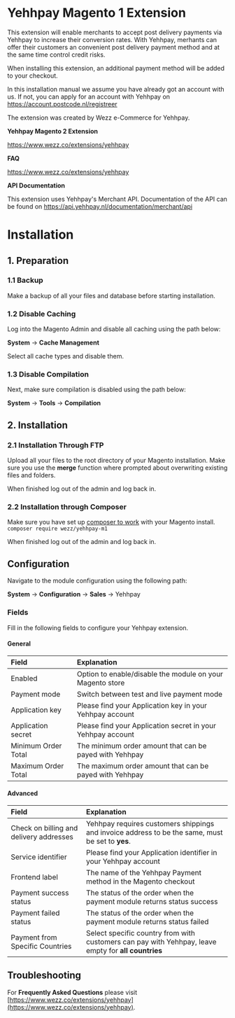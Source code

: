 # Yehhpay Magento 1 Extension

This extension will enable merchants to accept post delivery payments via Yehhpay to increase their conversion rates.
With Yehhpay, merhants can offer their customers an convenient post delivery payment method and at the same time control credit risks.

When installing this extension, an additional payment method will be added to your checkout.

In this installation manual we assume you have already got an account with us. If not, you can apply for an account with Yehhpay on https://account.postcode.nl/registreer

The extension was created by Wezz e-Commerce for Yehhpay.

__Yehhpay Magento 2 Extension__

https://www.wezz.co/extensions/yehhpay

__FAQ__

https://www.wezz.co/extensions/yehhpay

__API Documentation__

This extension uses Yehhpay's Merchant API. Documentation of the API can be found on
https://api.yehhpay.nl/documentation/merchant/api

# Installation

## 1. Preparation

### 1.1 Backup

Make a backup of all your files and database before starting installation.

### 1.2 Disable Caching

Log into the Magento Admin and disable all caching using the path below:

__System__ -> __Cache Management__

Select all cache types and disable them.

### 1.3 Disable Compilation

Next, make sure compilation is disabled using the path below:

__System__ -> __Tools__ -> __Compilation__

## 2. Installation

### 2.1 Installation Through FTP

Upload all your files to the root directory of your Magento installation. Make sure you use the __merge__ function where prompted about overwriting existing files and folders.

When finished log out of the admin and log back in.

### 2.2 Installation through Composer

Make sure you have set up [composer to work](https://github.com/Cotya/magento-composer-installer) with your Magento install.
`
composer require wezz/yehhpay-m1
`

When finished log out of the admin and log back in.

## Configuration

Navigate to the module configuration using the following path:

__System__ -> __Configuration__ -> __Sales__ -> Yehhpay

### Fields

Fill in the following fields to configure your Yehhpay extension.


#### General
| Field | Explanation |
| :--- | :--- |
| Enabled | Option to enable/disable the module on your Magento store |
| Payment mode | Switch between test and live payment mode |
| Application key | Please find your Application key in your Yehhpay account |
| Application secret | Please find your Application secret in your Yehhpay account |
| Minimum Order Total | The minimum order amount that can be payed with Yehhpay |
| Maximum Order Total | The maximum order amount that can be payed with Yehhpay |

#### Advanced

| Field | Explanation |
| :--- | :--- |
| Check on billing and delivery addresses | Yehhpay requires customers shippings and invoice address to be the same, must be set to __yes__. |
| Service identifier | Please find your Application identifier in your Yehhpay account |
| Frontend label | The name of the Yehhpay Payment method in the Magento checkout |
| Payment success status | The status of the order when the payment module returns status success |
| Payment failed status | The status of the order when the payment module returns status failed |
| Payment from Specific Countries | Select specific country from with customers can pay with Yehhpay, leave empty for __all countries__ |

## Troubleshooting


For __Frequently Asked Questions__ please visit [https://www.wezz.co/extensions/yehhpay](https://www.wezz.co/extensions/yehhpay).
